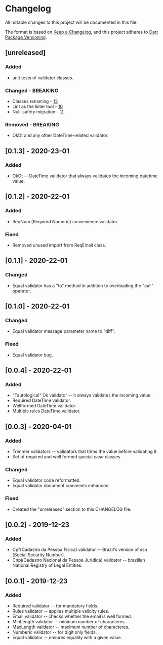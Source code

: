 # Changelog
All notable changes to this project will be documented in this file.

The format is based on [Keep a Changelog](https://keepachangelog.com/en/1.0.0/),
and this project adheres to [Dart Package Versioning](https://dart.dev/tools/pub/versioning).

## [unreleased]
### Added
- unit tests of validator classes.

### Changed - BREAKING
- Classes renaming - [13](https://github.com/dartoos-dev/callor/pull/13)
- Lint as the linter tool - [10](https://github.com/dartoos-dev/callor/pull/10)
- Null-safety migration - [11](https://github.com/dartoos-dev/callor/pull/11)

### Removed - BREAKING
- OkDt and any other DateTime-related validator.

## [0.1.3] - 2020-23-01
### Added
- OkDt -- DateTime validator that always validates the incoming datetime value.
## [0.1.2] - 2020-22-01
### Added
- ReqNum (Required Numeric) convenience validator.
### Fixed
- Removed unused import from ReqEmail class.

## [0.1.1] - 2020-22-01
### Changed
- Equal validator has a "to" method in addition to overloading the "call" operator.

## [0.1.0] - 2020-22-01
### Changed
- Equal validator message parameter name to "diff".
### Fixed
- Equal validator bug.

## [0.0.4] - 2020-22-01
### Added
- "Tautological" Ok validator -- it always validates the incoming value.
- Required DateTime validator.
- Wellformed DateTime validator.
- Multiple rules DateTime validator.

## [0.0.3] - 2020-04-01
### Added
- Trimmer validators -- validators that trims the value before validating it.
- Set of required and well formed special case classes.
### Changed
- Equal validator code reformatted.
- Equal validator docoment comments enhanced.
### Fixed
- Created the "unreleased" section to this CHANGELOG file.

## [0.0.2] - 2019-12-23
### Added
- Cpf(Cadastro da Pessoa Física) validator -- Brazil's version of ssn (Social Security Number).
- Cnpj(Cadastro Nacional da Pessoa Jurídica) validator -- brazilian National Registry of Legal Entities. 
## [0.0.1] - 2019-12-23
### Added
- Required validator -- for mandatory fields.
- Rules validator -- applies multiple validity rules.
- Email validator -- checks whether the email is well formed.
- MinLength validator -- mininum number of characteres.
- MaxLength validator -- maximum number of characteres.
- Numberic validator -- for digit only fields.
- Equal validator -- ensures equality with a given value.
